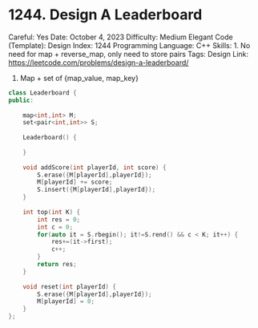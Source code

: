 # 1244. Design A Leaderboard

Careful: Yes
Date: October 4, 2023
Difficulty: Medium
Elegant Code (Template): Design
Index: 1244
Programming Language: C++
Skills: 1. No need for map + reverse_map, only need to store pairs
Tags: Design
Link: https://leetcode.com/problems/design-a-leaderboard/

1. Map + set of {map_value, map_key}

```cpp
class Leaderboard {
public:
    
    map<int,int> M;
    set<pair<int,int>> S;
      
    Leaderboard() {
        
    }
    
    void addScore(int playerId, int score) {
        S.erase({M[playerId],playerId});
        M[playerId] += score;
        S.insert({M[playerId],playerId});
    }
    
    int top(int K) {
        int res = 0;
        int c = 0;
        for(auto it = S.rbegin(); it!=S.rend() && c < K; it++) {
            res+=(it->first);
            c++;
        }
        return res;
    }
    
    void reset(int playerId) {
        S.erase({M[playerId],playerId});
        M[playerId] = 0;
    }
};
```